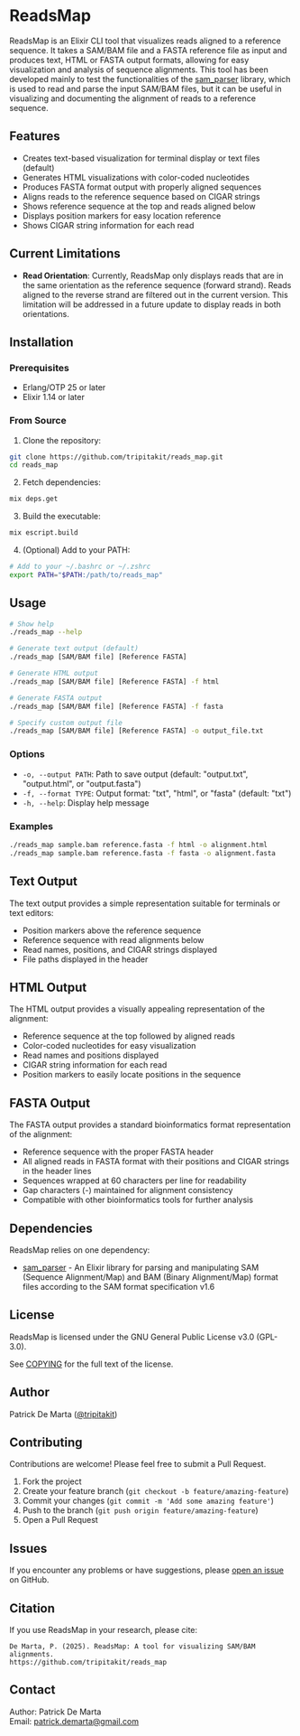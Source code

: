 # ReadsMap

ReadsMap is an Elixir CLI tool that visualizes reads aligned to a reference sequence. It takes a SAM/BAM file and a FASTA reference file as input and produces text, HTML or FASTA output formats, allowing for easy visualization and analysis of sequence alignments.
This tool has been developed mainly to test the functionalities of the [sam_parser](https://github.com/tripitakit/sam_parser.git) library, which is used to read and parse the input SAM/BAM files, but it can be useful in visualizing and documenting the alignment of reads to a reference sequence.

## Features

- Creates text-based visualization for terminal display or text files (default)
- Generates HTML visualizations with color-coded nucleotides
- Produces FASTA format output with properly aligned sequences
- Aligns reads to the reference sequence based on CIGAR strings
- Shows reference sequence at the top and reads aligned below
- Displays position markers for easy location reference
- Shows CIGAR string information for each read

## Current Limitations

- **Read Orientation**: Currently, ReadsMap only displays reads that are in the same orientation as the reference sequence (forward strand). Reads aligned to the reverse strand are filtered out in the current version. This limitation will be addressed in a future update to display reads in both orientations.

## Installation

### Prerequisites

- Erlang/OTP 25 or later
- Elixir 1.14 or later

### From Source

1. Clone the repository:

```bash
git clone https://github.com/tripitakit/reads_map.git
cd reads_map
```

2. Fetch dependencies:

```bash
mix deps.get
```

3. Build the executable:

```bash
mix escript.build
```

4. (Optional) Add to your PATH:

```bash
# Add to your ~/.bashrc or ~/.zshrc
export PATH="$PATH:/path/to/reads_map"
```

## Usage

```bash
# Show help
./reads_map --help

# Generate text output (default)
./reads_map [SAM/BAM file] [Reference FASTA]

# Generate HTML output
./reads_map [SAM/BAM file] [Reference FASTA] -f html

# Generate FASTA output
./reads_map [SAM/BAM file] [Reference FASTA] -f fasta

# Specify custom output file
./reads_map [SAM/BAM file] [Reference FASTA] -o output_file.txt
```

### Options

- `-o, --output PATH`: Path to save output (default: "output.txt", "output.html", or "output.fasta")
- `-f, --format TYPE`: Output format: "txt", "html", or "fasta" (default: "txt")
- `-h, --help`: Display help message

### Examples

```bash
./reads_map sample.bam reference.fasta -f html -o alignment.html
./reads_map sample.bam reference.fasta -f fasta -o alignment.fasta
```

## Text Output

The text output provides a simple representation suitable for terminals or text editors:
- Position markers above the reference sequence
- Reference sequence with read alignments below
- Read names, positions, and CIGAR strings displayed
- File paths displayed in the header

## HTML Output

The HTML output provides a visually appealing representation of the alignment:
- Reference sequence at the top followed by aligned reads
- Color-coded nucleotides for easy visualization
- Read names and positions displayed
- CIGAR string information for each read
- Position markers to easily locate positions in the sequence

## FASTA Output

The FASTA output provides a standard bioinformatics format representation of the alignment:
- Reference sequence with the proper FASTA header
- All aligned reads in FASTA format with their positions and CIGAR strings in the header lines
- Sequences wrapped at 60 characters per line for readability
- Gap characters (-) maintained for alignment consistency
- Compatible with other bioinformatics tools for further analysis

## Dependencies

ReadsMap relies on one dependency:

- [sam_parser](https://github.com/tripitakit/sam_parser.git) - An Elixir library for parsing and manipulating SAM (Sequence Alignment/Map) and BAM (Binary Alignment/Map) format files according to the SAM format specification v1.6


## License

ReadsMap is licensed under the GNU General Public License v3.0 (GPL-3.0).

See [COPYING](COPYING) for the full text of the license.

## Author

Patrick De Marta ([@tripitakit](https://github.com/tripitakit))

## Contributing

Contributions are welcome! Please feel free to submit a Pull Request.

1. Fork the project
2. Create your feature branch (`git checkout -b feature/amazing-feature`)
3. Commit your changes (`git commit -m 'Add some amazing feature'`)
4. Push to the branch (`git push origin feature/amazing-feature`)
5. Open a Pull Request

## Issues

If you encounter any problems or have suggestions, please [open an issue](https://github.com/tripitakit/reads_map/issues) on GitHub.

## Citation

If you use ReadsMap in your research, please cite:

```
De Marta, P. (2025). ReadsMap: A tool for visualizing SAM/BAM alignments.
https://github.com/tripitakit/reads_map
```

## Contact

Author: Patrick De Marta  
Email: patrick.demarta@gmail.com